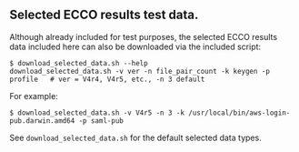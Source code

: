 ## Selected ECCO results test data.

Although already included for test purposes, the selected ECCO results
data included here can also be downloaded via the included script:

    $ download_selected_data.sh --help
    download_selected_data.sh -v ver -n file_pair_count -k keygen -p profile   # ver = V4r4, V4r5, etc., -n 3 default

For example:

    $ download_selected_data.sh -v V4r5 -n 3 -k /usr/local/bin/aws-login-pub.darwin.amd64 -p saml-pub

See `download_selected_data.sh` for the default selected data types.
